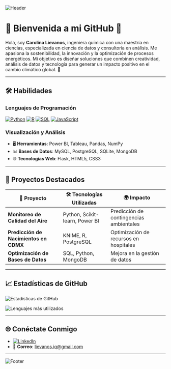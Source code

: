 ![Header](https://user-images.githubusercontent.com/your-header-image.png)

# 🌿 Bienvenida a mi GitHub 🌱

Hola, soy **Carolina Lievanos**, ingeniera química con una maestría en ciencias, especializada en ciencia de datos y consultoría en análisis. Me apasiona la sostenibilidad, la innovación y la optimización de procesos energéticos. Mi objetivo es diseñar soluciones que combinen creatividad, análisis de datos y tecnología para generar un impacto positivo en el cambio climático global. 🌟

---

## 🛠️ Habilidades

### Lenguajes de Programación

[![Python](https://img.shields.io/badge/Python-100%25-3776AB?style=flat-square&logo=python&logoColor=white)](#)
[![R](https://img.shields.io/badge/R-100%25-276DC3?style=flat-square&logo=r&logoColor=white)](#)
[![SQL](https://img.shields.io/badge/SQL-85%25-CC2927?style=flat-square&logo=microsoftsqlserver&logoColor=white)](#)
[![JavaScript](https://img.shields.io/badge/JavaScript-75%25-F7DF1E?style=flat-square&logo=javascript&logoColor=black)](#)

### Visualización y Análisis

- 🖥️ **Herramientas**: Power BI, Tableau, Pandas, NumPy  
- 📊 **Bases de Datos**: MySQL, PostgreSQL, SQLite, MongoDB  
- 🌐 **Tecnologías Web**: Flask, HTML5, CSS3  

---

## 🌟 Proyectos Destacados

| 🌿 Proyecto                                   | 🛠️ Tecnologías Utilizadas         | 🌍 Impacto                                |
|----------------------------------------------|-----------------------------------|-------------------------------------------|
| **Monitoreo de Calidad del Aire**            | Python, Scikit-learn, Power BI    | Predicción de contingencias ambientales   |
| **Predicción de Nacimientos en CDMX**        | KNIME, R, PostgreSQL              | Optimización de recursos en hospitales    |
| **Optimización de Bases de Datos**           | SQL, Python, MongoDB              | Mejora en la gestión de datos             |

---

## 📈 Estadísticas de GitHub

![Estadísticas de GitHub](https://github-readme-stats.vercel.app/api?username=caro1ie&show_icons=true&theme=radical&hide_border=true)

![Lenguajes más utilizados](https://github-readme-stats.vercel.app/api/top-langs/?username=caro1ie&layout=compact&theme=radical&hide_border=true)

---

## 🌐 Conéctate Conmigo

- [![LinkedIn](https://img.shields.io/badge/LinkedIn-0A66C2?style=flat-square&logo=linkedin&logoColor=white)](https://www.linkedin.com/in/lievanosiq/)  
- 📧 **Correo**: lievanos.iq@gmail.com  

---

![Footer](https://user-images.githubusercontent.com/your-footer-image.png)
